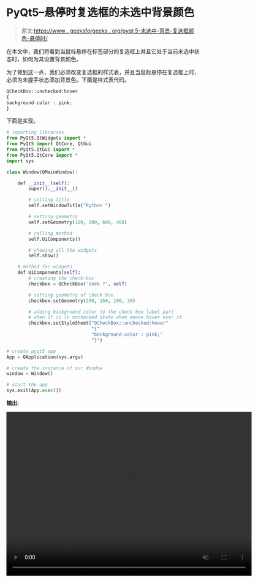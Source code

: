 # PyQt5–悬停时复选框的未选中背景颜色

> 原文:[https://www . geeksforgeeks . org/pyqt 5-未选中-背景-复选框颜色-悬停时/](https://www.geeksforgeeks.org/pyqt5-unchecked-background-color-of-check-box-when-hover/)

在本文中，我们将看到当鼠标悬停在标签部分的复选框上并且它处于当前未选中状态时，如何为其设置背景颜色。

为了做到这一点，我们必须改变复选框的样式表，并且当鼠标悬停在复选框上时，必须为未握手状态添加背景色。下面是样式表代码。

```py
QCheckBox::unchecked:hover
{
background-color : pink;
}

```

下面是实现。

```py
# importing libraries
from PyQt5.QtWidgets import * 
from PyQt5 import QtCore, QtGui
from PyQt5.QtGui import * 
from PyQt5.QtCore import * 
import sys

class Window(QMainWindow):

    def __init__(self):
        super().__init__()

        # setting title
        self.setWindowTitle("Python ")

        # setting geometry
        self.setGeometry(100, 100, 600, 400)

        # calling method
        self.UiComponents()

        # showing all the widgets
        self.show()

    # method for widgets
    def UiComponents(self):
        # creating the check-box
        checkbox = QCheckBox('Geek ?', self)

        # setting geometry of check box
        checkbox.setGeometry(200, 150, 100, 30)

        # adding background color to the check box label part
        # when it is in unchecked state when mouse hover over it
        checkbox.setStyleSheet("QCheckBox::unchecked:hover"
                               "{"
                               "background-color : pink;"
                               "}")

# create pyqt5 app
App = QApplication(sys.argv)

# create the instance of our Window
window = Window()

# start the app
sys.exit(App.exec())
```

**输出:**

<video class="wp-video-shortcode" id="video-392127-1" width="640" height="428" preload="metadata" controls=""><source type="video/mp4" src="https://media.geeksforgeeks.org/wp-content/uploads/20200330015210/Python-30-03-2020-01_51_31.mp4?_=1">[https://media.geeksforgeeks.org/wp-content/uploads/20200330015210/Python-30-03-2020-01_51_31.mp4](https://media.geeksforgeeks.org/wp-content/uploads/20200330015210/Python-30-03-2020-01_51_31.mp4)</video>